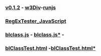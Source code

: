 ### [v0.1.2](https://github.com/littleflute/JavaScript/edit/master/README.md) - [w3Div](https://www.w3schools.com/html/tryit.asp?filename=tryhtml_default)-[runjs](runjs.html)
### [RegExTester_JavaScript](RegExTester_JavaScript)
### [blclass.js](blclass.js) - [blclass.js*](https://github.com/littleflute/JavaScript/edit/master/blclass.js) - 
### [blClassTest.html](blClassTest.html) -[blClassTest.html*](https://github.com/littleflute/JavaScript/edit/master/blClassTest.html)



<script src="https://www.w3schools.com/lib/w3.js"></script>
<script src="blclass.js" ></script>
<script src="blApp.js"></script>

